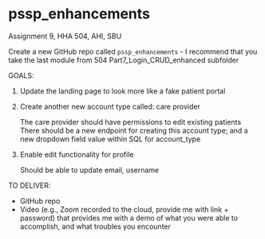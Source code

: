 # pssp_enhancements
Assignment 9, HHA 504, AHI, SBU



Create a new GitHub repo called `pssp_enhancements` - I recommend that you take the last module from 504 Part7_Login_CRUD_enhanced subfolder

GOALS: 
1. Update the landing page to look more like a fake patient portal

2. Create another new account type called: care provider

    The care provider should have permissions to edit existing patients
    There should be a new endpoint for creating this account type; and a new dropdown field value within SQL for account_type

3. Enable edit functionality for profile

    Should be able to update email, username



TO DELIVER: 
- GitHub repo 
- Video (e.g., Zoom recorded to the cloud, provide me with link + password) that provides me with a demo of what you were able to accomplish, and what troubles you encounter
